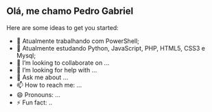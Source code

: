## Olá, me chamo Pedro Gabriel

Here are some ideas to get you started:

- 🔭 Atualmente trabalhando com PowerShell;
- 🌱 Atualmente estudando Python, JavaScript, PHP, HTML5, CSS3 e Mysql;
- 👯 I’m looking to collaborate on ...
- 🤔 I’m looking for help with ...
- 💬 Ask me about ...
- 📫 How to reach me: ...
- 😄 Pronouns: ...
- ⚡ Fun fact: ..

